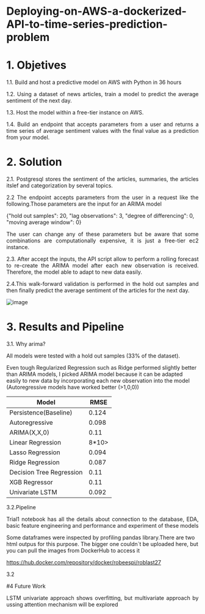 # Deploying-on-AWS-a-dockerized-API-to-time-series-prediction-problem

# 1. Objetives

<p align=justify> 1.1. Build and host a predictive model on AWS with Python in 36 hours

<p align=justify> 1.2. Using a dataset of news articles, train a model to predict the average sentiment of the next day.

<p align=justify> 1.3.	Host the model within a free-tier instance on AWS.

<p align=justify> 1.4.	Build an endpoint that accepts parameters from a user and returns a time series of average sentiment values with the final value as a prediction from your model.
  
# 2. Solution

<p align=justify> 2.1. Postgresql stores the sentiment of the articles, summaries, the articles itslef and categorization by several topics. 
 
<p align=justify> 2.2 The endpoint accepts parameters from the user in a request like the following.Those parameters are the input for an ARIMA model

{"hold out samples": 20,
"lag observations": 3,
"degree of differencing": 0,
"moving average window": 0}

<p align=justify> The user can change any of these parameters but be aware that some combinations are computationally expensive, it is just a free-tier ec2 instance. 

<p align=justify> 2.3. After accept the inputs, the API script allow to perform a rolling forecast to re-create the ARIMA model after each new observation is received. Therefore, the model able to adapt to new data easily. 
  
<p align=justify> 2.4.This walk-forward validation is performed in the hold out samples and then finally predict the average sentiment of the articles for the next day.

![image](https://github.com/robeespi/Deploying-on-AWS-a-dockerized-API-to-time-series-prediction-problem/blob/main/solution_diagram.jpeg)

# 3. Results and Pipeline

<p align=justify> 3.1. Why arima? 

<p align=justify> All models were tested with a hold out samples (33% of the dataset). 

Even tough Regularized Regression such as Ridge performed slightly better than ARIMA models, I picked ARIMA model because it can be adapted easily to new data by incorporating each new observation into the model (Autoregressive models have worked better (>1,0,0))

Model | RMSE |  
--- | --- | 
Persistence(Baseline) | 0.124 | 
Autoregressive | 0.098 | 
ARIMA(X,X,0)| 0.11 | 
Linear Regression | 8*10> | 
Lasso Regression| 0.094 | 
Ridge Regression| 0.087 | 
Decision Tree Regression | 0.11 | 
XGB Regressor | 0.11 | 
Univariate LSTM | 0.092 | 

<p align=justify> 3.2.Pipeline
  
<p align=justify> Trial1 notebook has all the details about connection to the database, EDA, basic feature engineering and performance and experiment of these models

Some dataframes were inspected by profiling pandas library.There are two html outpus for this purpose. The bigger one couldn´t be uploaded here, but you can pull the images from DockerHub to access it

https://hub.docker.com/repository/docker/robeespi/roblast27


<p align=justify> 3.2

#4 Future Work

<p align=justify> LSTM univariate approach shows overfitting, but multivariate approach by ussing attention mechanism will be explored

